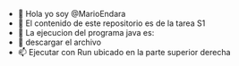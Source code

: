 - 👋 Hola yo soy @MarioEndara
- 👀 El contenido de este repositorio es de la tarea S1
- 🌱 La ejecucion del programa java es:
- 💞️ descargar el archivo
- 📫 Ejecutar con Run ubicado en la parte superior derecha
  

<!---
MarioEndara/MarioEndara is a ✨ special ✨ repository because its `README.md` (this file) appears on your GitHub profile.
You can click the Preview link to take a look at your changes.
--->
